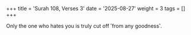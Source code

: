 +++
title = 'Surah 108, Verses 3'
date = '2025-08-27'
weight = 3
tags = []
+++

Only the one who hates you is truly cut off ˹from any goodness˺.